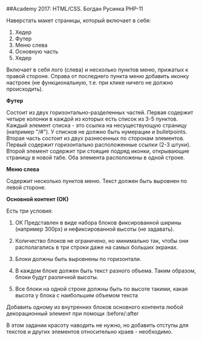 ##Academy 2017: HTML/CSS. Богдан Русинка PHP-11

Наверстать макет страницы, который включает в себя:

1. Хедер
2. Футер
3. Меню слева
4. Основную часть
5. Хедер

Включает в себя лого (слева) и несколько пунктов меню, прижатых к правой стороне. Справа от последнего пункта меню добавить иконку настроек (не функциональную, т.е. при клике ничего не должно происходить).

<strong>Футер</strong>

Состоит из двух горизонтально-разделенных частей. Первая содержит четыре колонки в каждой из которых есть список из 3-5 пунктов. Каждый элемент списка - это ссылка на несуществующую страницу (например "/#"). У списков не должно быть нумерации и bulletpoints. Вторая часть состоит из двух разнесенных по сторонам элементов. Первый содержит горизонтально расположенные ссылки (2-3 штуки). Второй элемент содержит три стоящие подряд иконки, открывающие страницу в новой табе. Оба элемента расположены в одной строке.

<strong>Меню слева</strong>

Содержит несколько пунктов меню. Текст должен быть выровнен по левой стороне.

<strong>Основной контент (ОК)</strong>

Есть три условия:

1. ОК Представлен в виде набора блоков фиксированной ширины (например 300px) и нефиксированной высоты (не задавать).

2. Количество блоков не ограничено, но минимально так, чтобы они располагались в три строки даже на самых больших экранах.

3. Блоки должны быть выровнены по горизонтали.

4. В каждом блоке должен быть текст разного объема. Таким образом, блоки будут различной высоты.

5. Все блоки на одной строке должны быть по высоте такими, какая высота у блока с наибольшим объемом текста

Добавить одному из внутренних блоков основного контента любой декорационный элемент при помощи :before/:after

В этом задании красоту наводить не нужно, но добавить отступы для текстов и других элементов относительно краев - необходимо.
